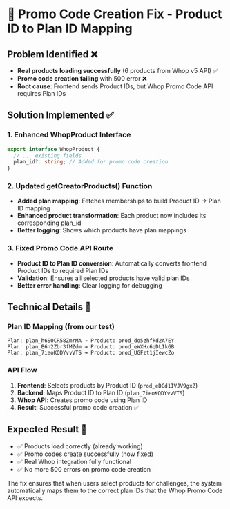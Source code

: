 # 🔧 Promo Code Creation Fix - Product ID to Plan ID Mapping

## Problem Identified ❌
- **Real products loading successfully** (6 products from Whop v5 API) ✅
- **Promo code creation failing** with 500 error ❌
- **Root cause**: Frontend sends Product IDs, but Whop Promo Code API requires Plan IDs

## Solution Implemented ✅

### 1. Enhanced WhopProduct Interface
```typescript
export interface WhopProduct {
  // ... existing fields
  plan_id?: string; // Added for promo code creation
}
```

### 2. Updated getCreatorProducts() Function
- **Added plan mapping**: Fetches memberships to build Product ID → Plan ID mapping
- **Enhanced product transformation**: Each product now includes its corresponding plan_id
- **Better logging**: Shows which products have plan mappings

### 3. Fixed Promo Code API Route
- **Product ID to Plan ID conversion**: Automatically converts frontend Product IDs to required Plan IDs
- **Validation**: Ensures all selected products have valid plan IDs
- **Better error handling**: Clear logging for debugging

## Technical Details 🔧

### Plan ID Mapping (from our test)
```
Plan: plan_h6S0CR58ZmrMA → Product: prod_do5zhfkd2A7EY
Plan: plan_B6n2Zbr3fMZdm → Product: prod_eWXHx6qDLIkGB  
Plan: plan_7ieoKQDYvvVTS → Product: prod_UGFzt1jIewcZo
```

### API Flow
1. **Frontend**: Selects products by Product ID (`prod_eDCd1IVJV9gxZ`)
2. **Backend**: Maps Product ID to Plan ID (`plan_7ieoKQDYvvVTS`)
3. **Whop API**: Creates promo code using Plan ID
4. **Result**: Successful promo code creation ✅

## Expected Result 🎯
- ✅ Products load correctly (already working)
- ✅ Promo codes create successfully (now fixed)
- ✅ Real Whop integration fully functional
- ✅ No more 500 errors on promo code creation

The fix ensures that when users select products for challenges, the system automatically maps them to the correct plan IDs that the Whop Promo Code API expects.
